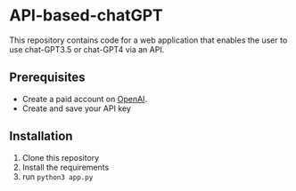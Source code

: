 # API-based-chatGPT

This repository contains code for a web application that enables the user to use chat-GPT3.5 or chat-GPT4 via an API.

## Prerequisites

- Create a paid account on [OpenAI](https://beta.openai.com/).
- Create and save your API key

## Installation
1. Clone this repository
2. Install the requirements
3. run `python3 app.py` 